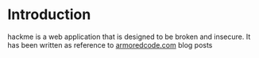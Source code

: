 # Introduction

hackme is a web application that is designed to be broken and insecure. It has
been written as reference to [armoredcode.com](http://armoredcode.com) blog
posts
